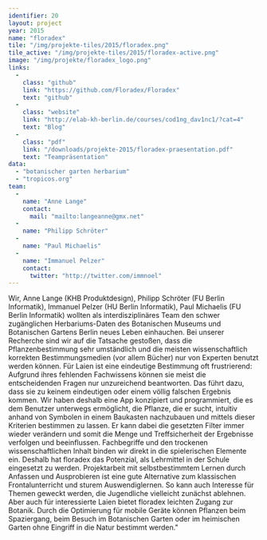 ```yaml
---
identifier: 20
layout: project
year: 2015
name: "floradex"
tile: "/img/projekte-tiles/2015/floradex.png"
tile_active: "/img/projekte-tiles/2015/floradex-active.png"
image: "/img/projekte/floradex_logo.png"
links:
  -
    class: "github"
    link: "https://github.com/Floradex/Floradex"
    text: "github"
  -
    class: "website"
    link: "http://elab-kh-berlin.de/courses/cod1ng_dav1nc1/?cat=4"
    text: "Blog"
  -
    class: "pdf"
    link: "/downloads/projekte-2015/floradex-praesentation.pdf"
    text: "Teampräsentation"
data:
  - "botanischer garten herbarium"
  - "tropicos.org"
team:
  -
    name: "Anne Lange"
    contact:
      mail: "mailto:langeanne@gmx.net"
  -
    name: "Philipp Schröter"
  -
    name: "Paul Michaelis"
  -
    name: "Immanuel Pelzer"
    contact:
      twitter: "http://twitter.com/immnoel"
---
```

Wir, Anne Lange (KHB Produktdesign), Philipp Schröter (FU Berlin Informatik), Immanuel Pelzer (HU Berlin Informatik), Paul Michaelis
(FU Berlin Informatik) wollten als interdisziplinäres Team den schwer zugänglichen Herbariums-Daten des Botanischen Museums und
Botanischen Gartens Berlin neues Leben einhauchen. Bei unserer Recherche sind wir auf die Tatsache gestoßen, dass die
Pflanzenbestimmung sehr umständlich und die meisten wissenschaftlich korrekten Bestimmungsmedien (vor allem Bücher) nur
von Experten benutzt werden können. Für Laien ist eine eindeutige Bestimmung oft frustrierend: Aufgrund ihres fehlenden
Fachwissens können sie meist die entscheidenden Fragen nur unzureichend beantworten. Das führt dazu, dass sie zu keinem
eindeutigen oder einem völlig falschen Ergebnis kommen. Wir haben deshalb eine App konzipiert und programmiert, die es
dem Benutzer unterwegs ermöglicht, die Pflanze, die er sucht, intuitiv anhand von Symbolen in einem Baukasten nachzubauen
und mittels dieser Kriterien bestimmen zu lassen. Er kann dabei die gesetzten Filter immer wieder verändern und somit die
Menge und Treffsicherheit der Ergebnisse verfolgen und beeinflussen. Fachbegriffe und den trockenen wissenschaftlichen Inhalt
binden wir direkt in die spielerischen Elemente ein. Deshalb hat floradex das Potenzial, als Lehrmittel in der Schule
eingesetzt zu werden. Projektarbeit mit selbstbestimmtem Lernen durch Anfassen und Ausprobieren ist eine gute Alternative
zum klassischen Frontalunterricht und sturem Auswendiglernen. So kann auch Interesse für Themen geweckt werden, die
Jugendliche vielleicht zunächst ablehnen. Aber auch für interessierte Laien bietet floradex leichten Zugang zur Botanik.
Durch die Optimierung für mobile Geräte können Pflanzen beim Spaziergang, beim Besuch im Botanischen Garten oder im
heimischen Garten ohne Eingriff in die Natur bestimmt werden."
